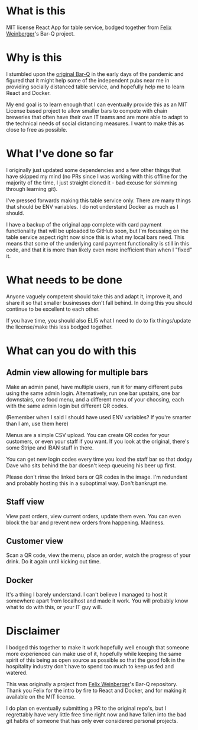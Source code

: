 # What is this
MIT license React App for table service, bodged together from [Felix Weinberger](https://github.com/felixweinberger)'s Bar-Q project.

# Why is this
I stumbled upon the [original Bar-Q](https://github.com/felixweinberger/barq-server) in the early days of the pandemic and figured that it might help some of the independent pubs near me in providing socially distanced table service, and hopefully help me to learn React and Docker. 

My end goal is to learn enough that I can eventually provide this as an MIT License based project to allow smaller bars to compete with chain breweries that often have their own IT teams and are more able to adapt to the technical needs of social distancing measures. I want to make this as close to free as possible.

# What I've done so far
I originally just updated some dependencies and a few other things that have skipped my mind (no PRs since I was working with this offline for the majority of the time, I just straight cloned it - bad excuse for skimming through learning git).

I've pressed forwards making this table service only. There are many things that should be ENV variables. I do not understand Docker as much as I should. 

I have a backup of the original app complete with card payment functionality that will be uploaded to GitHub soon, but I'm focussing on the table service aspect right now since this is what my local bars need. This means that some of the underlying card payment functionality is still in this code, and that it is more than likely even more inefficient than when I "fixed" it.

# What needs to be done

Anyone vaguely competent should take this and adapt it, improve it, and share it so that smaller businesses don't fall behind. In doing this you should continue to be excellent to each other.

If you have time, you should also ELI5 what I need to do to fix things/update the license/make this less bodged together.

# What can you do with this

## Admin view allowing for multiple bars

Make an admin panel, have multiple users, run it for many different pubs using the same admin login. Alternatively, run one bar upstairs, one bar downstairs, one food menu, and a different menu of your choosing, each with the same admin login but different QR codes.

(Remember when I said I should have used ENV variables? If you're smarter than I am, use them here)

Menus are a simple CSV upload. You can create QR codes for your customers, or even your staff if you want. If you look at the original, there's some Stripe and IBAN stuff in there.

You can get new login codes every time you load the staff bar so that dodgy Dave who sits behind the bar doesn't keep queueing his beer up first.

Please don't rinse the linked bars or QR codes in the image. I'm redundant and probably hosting this in a suboptimal way. Don't bankrupt me.

## Staff view

View past orders, view current orders, update them even. You can even block the bar and prevent new orders from happening. Madness.

## Customer view

Scan a QR code, view the menu, place an order, watch the progress of your drink. Do it again until kicking out time.

## Docker

It's a thing I barely understand. I can't believe I managed to host it somewhere apart from localhost and made it work. You will probably know what to do with this, or your IT guy will.

# Disclaimer
I bodged this together to make it work hopefully well enough that someone more experienced can make use of it, hopefully while keeping the same spirit of this being as open source as possible so that the good folk in the hospitality industry don't have to spend too much to keep us fed and watered.

This was originally a project from [Felix Weinberger](https://github.com/felixweinberger)'s Bar-Q repository. Thank you Felix for the intro by fire to React and Docker, and for making it available on the MIT license.

I do plan on eventually submitting a PR to the original repo's, but I regrettably have very little free time right now and have fallen into the bad git habits of someone that has only ever considered personal projects.

